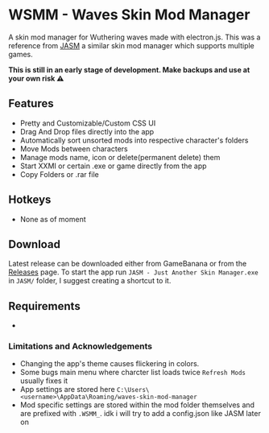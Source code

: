 # WSMM - Waves Skin Mod Manager

A skin mod manager for Wuthering waves made with electron.js. This was a reference from [JASM](https://github.com/Jorixon/JASM/blob/main/README.md) a similar skin mod manager which supports multiple games.

**This is still in an early stage of development. Make backups and use at your own risk ⚠️** 

## Features
- Pretty and Customizable/Custom CSS UI
- Drag And Drop files directly into the app
- Automatically sort unsorted mods into respective character's folders
- Move Mods between characters
- Manage mods name, icon or delete(permanent delete) them
- Start XXMI or certain .exe or game directly from the app
- Copy Folders or .rar file


## Hotkeys
- None as of moment

## Download
Latest release can be downloaded either from GameBanana or from the [Releases](https://github.com/Jorixon/JASM/releases) page. To start the app run ```JASM - Just Another Skin Manager.exe``` in ```JASM/``` folder, I suggest creating a shortcut to it.

## Requirements
- 



### Limitations and Acknowledgements

- Changing the app's theme causes flickering in colors.
- Some bugs main menu where charcter list loads twice `Refresh Mods` usually fixes it
- App settings are stored here ```C:\Users\<username>\AppData\Roaming/waves-skin-mod-manager```
- Mod specific settings are stored within the mod folder themselves and are prefixed with ```.WSMM_```. idk i will try to add a config.json like JASM later on

